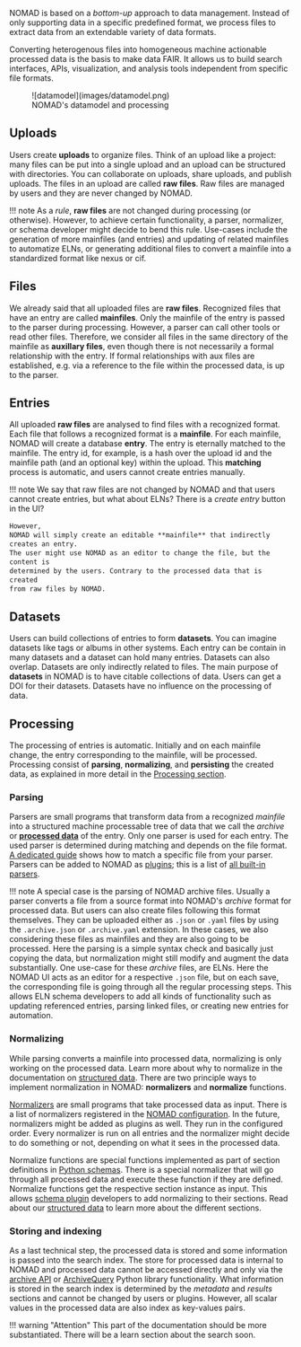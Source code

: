 
NOMAD is based on a *bottom-up* approach to data management. Instead of only supporting data in a specific
predefined format, we process files to extract data from an extendable variety of data formats.

Converting heterogenous files into homogeneous machine actionable processed data is the
basis to make data FAIR. It allows us to build search interfaces, APIs, visualization, and
analysis tools independent from specific file formats.

<figure markdown>
  ![datamodel](images/datamodel.png)
  <figcaption>NOMAD's datamodel and processing</figcaption>
</figure>

## Uploads

Users create **uploads** to organize files. Think of an upload like a project:
many files can be put into a single upload and an upload can be structured with directories.
You can collaborate on uploads, share uploads, and publish uploads. The files in an
upload are called **raw files**.
Raw files are managed by users and they are never changed by NOMAD.

!!! note
    As a *rule*, **raw files** are not changed during processing (or otherwise). However,
    to achieve certain functionality, a parser, normalizer, or schema developer might decide to bend
    this rule. Use-cases include the generation of more mainfiles (and entries) and updating
    of related mainfiles to automatize ELNs, or
    generating additional files to convert a mainfile into a standardized format like nexus or cif.

## Files

We already said that all uploaded files are **raw files**. Recognized files that have an
entry are called **mainfiles**. Only the mainfile of the entry is
passed to the parser during processing. However, a parser can call other tools or read other files.
Therefore, we consider all files in the same directory of the mainfile as **auxillary files**,
even though there is not necessarily a formal relationship with the entry. If
formal relationships with aux files are established, e.g. via a reference to the file within
the processed data, is up to the parser.

## Entries

All uploaded **raw files** are analysed to find files with a recognized format. Each file
that follows a recognized format is a **mainfile**. For each mainfile, NOMAD will create
a database **entry**. The entry is eternally matched to the mainfile. The entry id, for example,
is a hash over the upload id and the mainfile path (and an optional key) within the upload.
This **matching** process is automatic, and users cannot create entries
manually.

!!! note
    We say that raw files are not changed by NOMAD and that users cannot create entries,
    but what about ELNs? There is a *create entry* button in the UI?

    However,
    NOMAD will simply create an editable **mainfile** that indirectly creates an entry.
    The user might use NOMAD as an editor to change the file, but the content is
    determined by the users. Contrary to the processed data that is created
    from raw files by NOMAD.

## Datasets

Users can build collections of entries to form **datasets**. You can imagine datasets
like tags or albums in other systems. Each entry can be contain in many datasets and
a dataset can hold many entries. Datasets can also overlap. Datasets are only
indirectly related to files. The main purpose of **datasets** in NOMAD is to have citable
collections of data. Users can get a DOI for their datasets. Datasets have no influence
on the processing of data.

## Processing

The processing of entries is automatic. Initially and on each mainfile change,
the entry corresponding to the mainfile, will be processed. Processing consist of
**parsing**, **normalizing**, and **persisting** the created data, as explained in more detail in the [Processing section](processing.md).

### Parsing

Parsers are small programs that transform data from a recognized *mainfile* into a
structured machine processable tree of data that we call the *archive* or [**processed data**](data.md)
of the entry. Only one parser is used for each entry. The used parser is determined
during matching and depends on the file format. [A dedicated guide](../howto/plugins/parsers.md#match-your-raw-file) shows how to match a specific file from your parser. Parsers can be added to NOMAD as
[plugins](../howto/plugins/parsers.md); this is a list of [all built-in parsers](../reference/parsers.md).

!!! note
    A special case is the parsing of NOMAD archive files. Usually a parser converts a file
    from a source format into NOMAD's *archive* format for processed data. But users can
    also create files following this format themselves. They can be uploaded either as `.json` or `.yaml` files
    by using the `.archive.json` or `.archive.yaml` extension. In these cases, we also considering
    these files as mainfiles and they are also going to be processed. Here the parsing
    is a simple syntax check and basically just copying the data, but normalization might
    still modify and augment the data substantially. One use-case for these *archive* files,
    are ELNs. Here the NOMAD UI acts as an editor for a respective `.json` file, but on each save, the
    corresponding file is going through all the regular processing steps. This allows
    ELN schema developers to add all kinds of functionality such as updating referenced
    entries, parsing linked files, or creating new entries for automation.

### Normalizing

While parsing converts a mainfile into processed data, normalizing is only working on the
processed data. Learn more about why to normalize in the documentation on [structured data](./data.md).
There are two principle ways to implement normalization in NOMAD:
**normalizers** and **normalize** functions.

[Normalizers](../howto/plugins/normalizers.md) are small programs that take processed data as input.
There is a list of normalizers registered in the [NOMAD configuration](../reference/config.md#normalize).
In the future, normalizers might be
added as plugins as well. They run in the configured order. Every normalizer is run
on all entries and the normalizer might decide to do something or not, depending on what
it sees in the processed data.

Normalize functions are special functions implemented as part of section definitions
in [Python schemas](../howto/plugins/schema_packages.md#schema-packages-python-vs-yaml).
There is a special normalizer that will go through all processed data and execute these
function if they are defined. Normalize functions get the respective section instance as
input. This allows [schema plugin](../howto/plugins/schema_packages.md) developers to add normalizing to their sections.
Read about our [structured data](./data.md) to learn more about the different sections.

### Storing and indexing

As a last technical step, the processed data is stored and some information is passed
into the search index. The store for processed data is internal to NOMAD and processed
data cannot be accessed directly and only via the [archive API](../howto/programmatic/api.md#access-processed-data-archives)
or [ArchiveQuery](../howto/programmatic/archive_query.md) Python library functionality.
What information is stored in the search index is determined
by the *metadata* and *results* sections and cannot be changed by users or plugins.
However, all scalar values in the processed data are also index as key-values pairs.

!!! warning "Attention"
    This part of the documentation should be more substantiated. There will be a learn section
    about the search soon.
